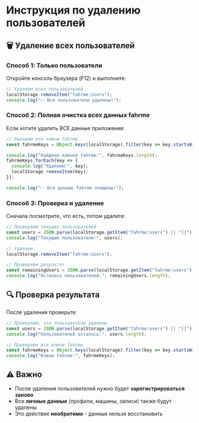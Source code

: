 # Инструкция по удалению пользователей

## 🗑️ Удаление всех пользователей

### Способ 1: Только пользователи
Откройте консоль браузера (F12) и выполните:

```javascript
// Удаляем всех пользователей
localStorage.removeItem("fahrme:users");
console.log("✅ Все пользователи удалены!");
```

### Способ 2: Полная очистка всех данных fahrme
Если хотите удалить ВСЕ данные приложения:

```javascript
// Находим все ключи fahrme
const fahrmeKeys = Object.keys(localStorage).filter(key => key.startsWith("fahrme:"));

console.log("Найдено ключей fahrme:", fahrmeKeys.length);
fahrmeKeys.forEach(key => {
  console.log("Удаляем:", key);
  localStorage.removeItem(key);
});

console.log("✅ Все данные fahrme очищены!");
```

### Способ 3: Проверка и удаление
Сначала посмотрите, что есть, потом удалите:

```javascript
// Проверяем текущих пользователей
const users = JSON.parse(localStorage.getItem("fahrme:users") || "[]");
console.log("Текущие пользователи:", users);

// Удаляем
localStorage.removeItem("fahrme:users");

// Проверяем результат
const remainingUsers = JSON.parse(localStorage.getItem("fahrme:users") || "[]");
console.log("Осталось пользователей:", remainingUsers.length);
```

## 🔍 Проверка результата

После удаления проверьте:

```javascript
// Проверяем, что пользователи удалены
const users = JSON.parse(localStorage.getItem("fahrme:users") || "[]");
console.log("Пользователей осталось:", users.length);

// Проверяем все ключи fahrme
const fahrmeKeys = Object.keys(localStorage).filter(key => key.startsWith("fahrme:"));
console.log("Ключи fahrme:", fahrmeKeys);
```

## ⚠️ Важно

- После удаления пользователей нужно будет **зарегистрироваться заново**
- Все **личные данные** (профили, машины, записи) также будут удалены
- Это действие **необратимо** - данные нельзя восстановить
